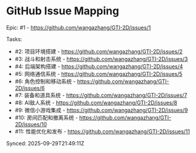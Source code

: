 # GitHub Issue Mapping

Epic: #1 - https://github.com/wangazhang/GTI-2D/issues/1

Tasks:
- #2: 项目环境搭建 - https://github.com/wangazhang/GTI-2D/issues/2
- #3: 战斗和射击系统 - https://github.com/wangazhang/GTI-2D/issues/3
- #4: 后端架构搭建 - https://github.com/wangazhang/GTI-2D/issues/4
- #5: 网络通信系统 - https://github.com/wangazhang/GTI-2D/issues/5
- #6: 角色控制和移动系统 - https://github.com/wangazhang/GTI-2D/issues/6
- #7: 装备和道具系统 - https://github.com/wangazhang/GTI-2D/issues/7
- #8: AI敌人系统 - https://github.com/wangazhang/GTI-2D/issues/8
- #9: 微信小游戏集成 - https://github.com/wangazhang/GTI-2D/issues/9
- #10: 房间匹配和撤离系统 - https://github.com/wangazhang/GTI-2D/issues/10
- #11: 性能优化和发布 - https://github.com/wangazhang/GTI-2D/issues/11

Synced: 2025-09-29T21:49:11Z